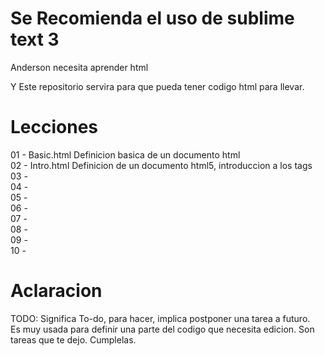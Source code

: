 # Se Recomienda el uso de sublime text 3
Anderson necesita aprender html

Y Este repositorio servira para que pueda tener codigo html para llevar.

# Lecciones
01 - Basic.html Definicion basica de un documento html  
02 - Intro.html Definicion de un documento html5, introduccion a los tags  
03 -  
04 -  
05 -  
06 -  
07 -  
08 -  
09 -  
10 -  

# Aclaracion
TODO: Significa To-do, para hacer, implica postponer una tarea a futuro.  
Es muy usada para definir una parte del codigo que necesita edicion.
Son tareas que te dejo. Cumplelas.

